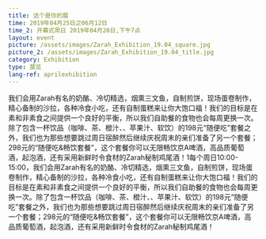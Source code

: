 ```yaml
---
title: 这个是你的展
time: 2019年04月25日之06月12日
time_2: 开幕式周日 2019年04月28日,下午7点
layout: event
picture: /assets/images/Zarah_Exhibition_19.04_square.jpg
picture_2: /assets/images/Zarah_Exhibition_19.04_title.jpg
category: Exhibition
type: 展览
lang-ref: aprilexhibition
---
```

我们会用Zarah有名的奶酪、冷切精选，烟熏三文鱼，自制煎饼，现场蛋卷制作，精心备制的沙拉，各种冷食小吃，还有自制蛋糕来让你大饱口福！我们的目标是在素和非素食之间提供一个良好的平衡，所以我们自助餐的食物也会每周更换一次。除了包含一杯饮品（咖啡、茶、橙汁、、苹果汁、软饮）的198元“随便吃”套餐之外，我们也为那些想要跳过周日宿醉然后继续庆祝周末的亲们准备了另一个套餐；298元的“随便吃&畅饮套餐”，这个套餐你可以无限畅饮京A啤酒，高品质葡萄酒，起泡酒，还有采用新鲜时令食材的Zarah秘制鸡尾酒！1每个周日10:00-15:00，我们会用Zarah有名的奶酪、冷切精选，烟熏三文鱼，自制煎饼，现场蛋卷制作，精心备制的沙拉，各种冷食小吃，还有自制蛋糕来让你大饱口福！我们的目标是在素和非素食之间提供一个良好的平衡，所以我们自助餐的食物也会每周更换一次。除了包含一杯饮品（咖啡、茶、橙汁、、苹果汁、软饮）的198元“随便吃”套餐之外，我们也为那些想要跳过周日宿醉然后继续庆祝周末的亲们准备了另一个套餐；298元的“随便吃&畅饮套餐”，这个套餐你可以无限畅饮京A啤酒，高品质葡萄酒，起泡酒，还有采用新鲜时令食材的Zarah秘制鸡尾酒！
